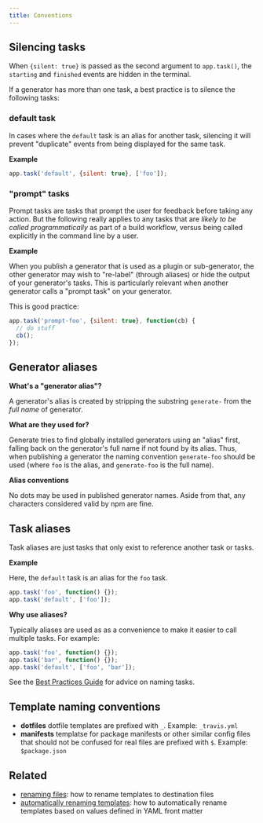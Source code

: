 ```yaml
---
title: Conventions
---
```


## Silencing tasks

When `{silent: true}` is passed as the second argument to `app.task()`,  the `starting` and `finished` events are hidden in the terminal. 

If a generator has more than one task, a best practice is to silence the following tasks:

### default task

In cases where the `default` task is an alias for another task, silencing it will prevent "duplicate" events from being displayed for the same task.

**Example**

```js
app.task('default', {silent: true}, ['foo']);
```

### "prompt" tasks

Prompt tasks are tasks that prompt the user for feedback before taking any action. But the following really applies to any tasks that are _likely to be called programmatically_ as part of a build workflow, versus being called explicitly in the command line by a user. 

**Example**

When you publish a generator that is used as a plugin or sub-generator, the other generator may wish to "re-label" (through aliases) or hide the output of your generator's tasks. This is particularly relevant when another generator calls a "prompt task" on your generator. 

This is good practice:

```js
app.task('prompt-foo', {silent: true}, function(cb) {
  // do stuff
  cb();
});
```

<a name="aliases"></a>
## Generator aliases

**What's a "generator alias"?**

A generator's alias is created by stripping the substring `generate-` from the _full name_ of generator.

**What are they used for?**

Generate tries to find globally installed generators using an "alias" first, falling back on the generator's full name if not found by its alias. Thus, when publishing a generator the naming convention `generate-foo` should be used (where `foo` is the alias, and `generate-foo` is the full name).

**Alias conventions**

No dots may be used in published generator names. Aside from that, any characters considered valid by npm are fine.

## Task aliases

Task aliases are just tasks that only exist to reference another task or tasks.

**Example**

Here, the `default` task is an alias for the `foo` task.

```js
app.task('foo', function() {});
app.task('default', ['foo']);
```

**Why use aliases?**

Typically aliases are used as as a convenience to make it easier to call multiple tasks. For example:

```js
app.task('foo', function() {});
app.task('bar', function() {});
app.task('default', ['foo', 'bar']);
```

See the [Best Practices Guide](https://github.com/generate/best-practices/naming-tasks) for advice on naming tasks.


## Template naming conventions

- **dotfiles** dotfile templates are prefixed with `_`. Example: `_travis.yml`
- **manifests** templatse for package manifests or other similar config files that should not be confused for real files are prefixed with `$`. Example: `$package.json`


## Related

- [renaming files](#renaming-files): how to rename templates to destination files
- [automatically renaming templates](#renaming-templates): how to automatically rename templates based on values defined in YAML front matter

[generate-gulp]: https://github.com/generate/generate-gulp
